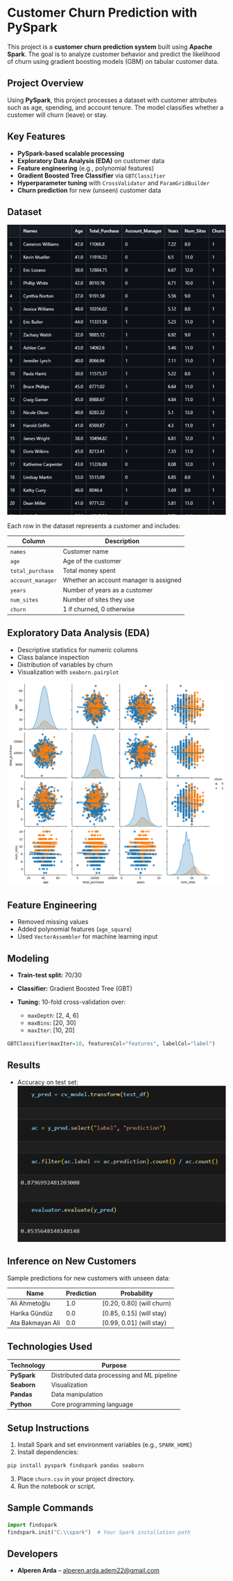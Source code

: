# Customer Churn Prediction with PySpark

This project is a **customer churn prediction system** built using **Apache Spark**. The goal is to analyze customer behavior and predict the likelihood of churn using gradient boosting models (GBM) on tabular customer data.

## Project Overview

Using **PySpark**, this project processes a dataset with customer attributes such as age, spending, and account tenure. The model classifies whether a customer will churn (leave) or stay.

## Key Features

* **PySpark-based scalable processing**
* **Exploratory Data Analysis (EDA)** on customer data
* **Feature engineering** (e.g., polynomial features)
* **Gradient Boosted Tree Classifier** via `GBTClassifier`
* **Hyperparameter tuning** with `CrossValidator` and `ParamGridBuilder`
* **Churn prediction** for new (unseen) customer data

## Dataset

![Dataset](readme_images/dataset.png)

Each row in the dataset represents a customer and includes:

| Column            | Description                            |
| ----------------- | -------------------------------------- |
| `names`           | Customer name                          |
| `age`             | Age of the customer                    |
| `total_purchase`  | Total money spent                      |
| `account_manager` | Whether an account manager is assigned |
| `years`           | Number of years as a customer          |
| `num_sites`       | Number of sites they use               |
| `churn`           | 1 if churned, 0 otherwise              |

## Exploratory Data Analysis (EDA)

* Descriptive statistics for numeric columns
* Class balance inspection
* Distribution of variables by churn
* Visualization with `seaborn.pairplot`

![EDA Pairplot](readme_images/eda_pairplot.png)

## Feature Engineering

* Removed missing values
* Added polynomial features (`age_square`)
* Used `VectorAssembler` for machine learning input

## Modeling

* **Train-test split:** 70/30
* **Classifier:** Gradient Boosted Tree (GBT)
* **Tuning:** 10-fold cross-validation over:

  * `maxDepth`: \[2, 4, 6]
  * `maxBins`: \[20, 30]
  * `maxIter`: \[10, 20]

```python
GBTClassifier(maxIter=10, featuresCol="features", labelCol="label")
```

## Results

* Accuracy on test set:  
![test accuracy](readme_images/test_accuracy.png)

## Inference on New Customers

Sample predictions for new customers with unseen data:

| Name             | Prediction | Probability                |
| ---------------- | ---------- | -------------------------- |
| Ali Ahmetoğlu    | 1.0        | \[0.20, 0.80] (will churn) |
| Harika Gündüz    | 0.0        | \[0.85, 0.15] (will stay)  |
| Ata Bakmayan Ali | 0.0        | \[0.99, 0.01] (will stay)  |

## Technologies Used

| Technology  | Purpose                                     |
| ----------- | ------------------------------------------- |
| **PySpark** | Distributed data processing and ML pipeline |
| **Seaborn** | Visualization                               |
| **Pandas**  | Data manipulation                           |
| **Python**  | Core programming language                   |

## Setup Instructions

1. Install Spark and set environment variables (e.g., `SPARK_HOME`)
2. Install dependencies:

```bash
pip install pyspark findspark pandas seaborn
```

3. Place `churn.csv` in your project directory.
4. Run the notebook or script.

## Sample Commands

```python
import findspark
findspark.init("C:\\spark")  # Your Spark installation path
```

## Developers

* **Alperen Arda** – [alperen.arda.adem22@gmail.com](mailto:alperen.arda.adem22@gmail.com)
